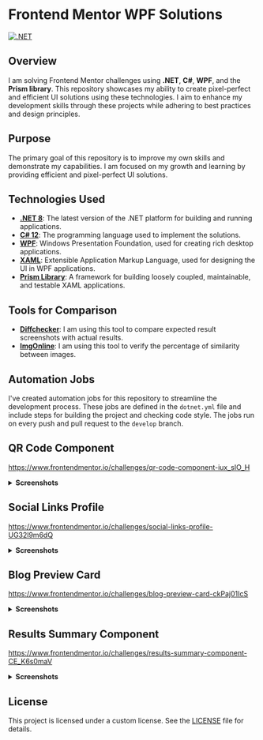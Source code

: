 # Frontend Mentor WPF Solutions

[![.NET](https://github.com/eremeeveugene/Frontend-Mentor-WPF/actions/workflows/dotnet.yml/badge.svg)](https://github.com/eremeeveugene/Frontend-Mentor-WPF)

## Overview

I am solving Frontend Mentor challenges using **.NET**, **C#**, **WPF**, and the **Prism library**. This repository showcases my ability to create pixel-perfect and efficient UI solutions using these technologies. I aim to enhance my development skills through these projects while adhering to best practices and design principles.

## Purpose

The primary goal of this repository is to improve my own skills and demonstrate my capabilities. I am focused on my growth and learning by providing efficient and pixel-perfect UI solutions.

## Technologies Used

- **[.NET 8](https://dotnet.microsoft.com/en-us/download/dotnet/8.0)**: The latest version of the .NET platform for building and running applications.
- **[C# 12](https://learn.microsoft.com/en-us/dotnet/csharp/whats-new/csharp-12)**: The programming language used to implement the solutions.
- **[WPF](https://learn.microsoft.com/en-us/dotnet/desktop/wpf/overview/?view=netdesktop-8.0)**: Windows Presentation Foundation, used for creating rich desktop applications.
- **[XAML](https://learn.microsoft.com/en-us/dotnet/desktop/wpf/xaml/?view=netdesktop-8.0)**: Extensible Application Markup Language, used for designing the UI in WPF applications.
- **[Prism Library](https://prismlibrary.com/)**: A framework for building loosely coupled, maintainable, and testable XAML applications.

## Tools for Comparison

- **[Diffchecker](https://www.diffchecker.com/image-compare/)**: I am using this tool to compare expected result screenshots with actual results.
- **[ImgOnline](https://www.imgonline.com.ua/eng/similarity-percent-result.php)**: I am using this tool to verify the percentage of similarity between images.

## Automation Jobs

I've created automation jobs for this repository to streamline the development process. These jobs are defined in the `dotnet.yml` file and include steps for building the project and checking code style. The jobs run on every push and pull request to the `develop` branch.

## QR Code Component

https://www.frontendmentor.io/challenges/qr-code-component-iux_sIO_H

<details>
    <summary><strong>Screenshots</strong></summary>
  
### Expected Result
![Expected Result](https://github.com/user-attachments/assets/43b27cfc-be88-40d5-b96a-e08882f3debc)

### Actual Result (96.87%)

![Actual Result](https://github.com/user-attachments/assets/1be65699-e68c-4fc0-af27-e8052a375296)

</details>

## Social Links Profile

https://www.frontendmentor.io/challenges/social-links-profile-UG32l9m6dQ

<details>
    <summary><strong>Screenshots</strong></summary>
    
### Expected Result
![Expected Result](https://github.com/user-attachments/assets/62f75f8a-23d9-4517-a0e6-99a13cf58fe0)

### Actual Result (95.56%)

![Actual Result](https://github.com/user-attachments/assets/435957fa-0cf8-48e8-9266-a3bd22731319)

### Expected Result - Active

![Expected Result - Active](https://github.com/user-attachments/assets/d08d9c58-227f-44b6-95c1-40efdd46e8e1)

### Actual Result - Active (97.38%)

![Actual Result - Active](https://github.com/user-attachments/assets/8645161f-431d-4f3e-8b05-9d59f7db6e95)

</details>

## Blog Preview Card

https://www.frontendmentor.io/challenges/blog-preview-card-ckPaj01IcS

<details>
    <summary><strong>Screenshots</strong></summary>
  
### Expected Result
![Expected Result](https://github.com/user-attachments/assets/4893d4a5-3604-46fb-926e-dbe601b89ae2)

### Actual Result (99.33%)

![Actual Result](https://github.com/user-attachments/assets/90a433e1-82fc-45bc-9954-37131f85cc21)

### Expected Result - Active

![Expected Result - Active](https://github.com/user-attachments/assets/32da64f7-745e-4de5-96d1-ef218e9ae0b7)

### Actual Result - Active (99.53%)

![Actual Result - Active](https://github.com/user-attachments/assets/61173279-2753-45b8-bb2f-c2d826ae41e6)

</details>

## Results Summary Component

https://www.frontendmentor.io/challenges/results-summary-component-CE_K6s0maV

<details>
    <summary><strong>Screenshots</strong></summary>
  
### Expected Result

![Expected Result](https://github.com/user-attachments/assets/86364aa8-e278-424b-a52c-e5e8658ac9c2)

### Actual Result (99.69%)

![Actual Result](https://github.com/user-attachments/assets/86cbd786-fdb1-4853-b0e9-c89acee1bfe9)

### Expected Result - Active

![Expected Result - Active](https://github.com/user-attachments/assets/537dc955-73ef-4f17-84f5-50a21432444a)

### Actual Result - Active (99.15%)

![Actual Result - Active](https://github.com/user-attachments/assets/3ab7d3f5-9e6a-4de7-8863-b70c35017852)

</details>

## License

This project is licensed under a custom license. See the [LICENSE](LICENSE) file for details.
